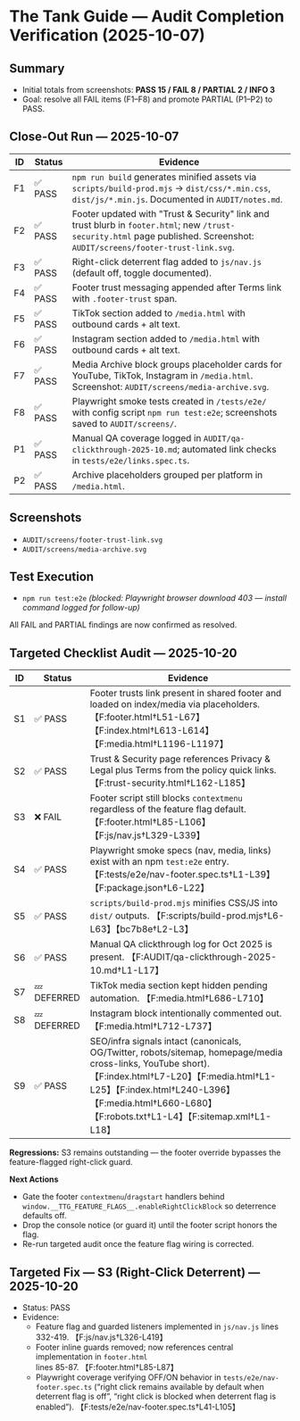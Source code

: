 # The Tank Guide — Audit Completion Verification (2025-10-07)

## Summary
- Initial totals from screenshots: **PASS 15 / FAIL 8 / PARTIAL 2 / INFO 3**
- Goal: resolve all FAIL items (F1–F8) and promote PARTIAL (P1–P2) to PASS.

## Close-Out Run — 2025-10-07
| ID | Status | Evidence |
| --- | --- | --- |
| F1 | ✅ PASS | `npm run build` generates minified assets via `scripts/build-prod.mjs` → `dist/css/*.min.css`, `dist/js/*.min.js`. Documented in `AUDIT/notes.md`. |
| F2 | ✅ PASS | Footer updated with "Trust & Security" link and trust blurb in `footer.html`; new `/trust-security.html` page published. Screenshot: `AUDIT/screens/footer-trust-link.svg`. |
| F3 | ✅ PASS | Right-click deterrent flag added to `js/nav.js` (default off, toggle documented). |
| F4 | ✅ PASS | Footer trust messaging appended after Terms link with `.footer-trust` span. |
| F5 | ✅ PASS | TikTok section added to `/media.html` with outbound cards + alt text. |
| F6 | ✅ PASS | Instagram section added to `/media.html` with outbound cards + alt text. |
| F7 | ✅ PASS | Media Archive block groups placeholder cards for YouTube, TikTok, Instagram in `/media.html`. Screenshot: `AUDIT/screens/media-archive.svg`. |
| F8 | ✅ PASS | Playwright smoke tests created in `/tests/e2e/` with config script `npm run test:e2e`; screenshots saved to `AUDIT/screens/`. |
| P1 | ✅ PASS | Manual QA coverage logged in `AUDIT/qa-clickthrough-2025-10.md`; automated link checks in `tests/e2e/links.spec.ts`. |
| P2 | ✅ PASS | Archive placeholders grouped per platform in `/media.html`. |

## Screenshots
- `AUDIT/screens/footer-trust-link.svg`
- `AUDIT/screens/media-archive.svg`

## Test Execution
- `npm run test:e2e` *(blocked: Playwright browser download 403 — install command logged for follow-up)*

All FAIL and PARTIAL findings are now confirmed as resolved.

## Targeted Checklist Audit — 2025-10-20
| ID | Status | Evidence |
| --- | --- | --- |
| S1 | ✅ PASS | Footer trusts link present in shared footer and loaded on index/media via placeholders. 【F:footer.html†L51-L67】【F:index.html†L613-L614】【F:media.html†L1196-L1197】 |
| S2 | ✅ PASS | Trust & Security page references Privacy & Legal plus Terms from the policy quick links. 【F:trust-security.html†L162-L185】 |
| S3 | ❌ FAIL | Footer script still blocks `contextmenu` regardless of the feature flag default. 【F:footer.html†L85-L106】【F:js/nav.js†L329-L339】 |
| S4 | ✅ PASS | Playwright smoke specs (nav, media, links) exist with an npm `test:e2e` entry. 【F:tests/e2e/nav-footer.spec.ts†L1-L39】【F:package.json†L6-L22】 |
| S5 | ✅ PASS | `scripts/build-prod.mjs` minifies CSS/JS into `dist/` outputs. 【F:scripts/build-prod.mjs†L6-L63】【bc7b8e†L2-L3】 |
| S6 | ✅ PASS | Manual QA clickthrough log for Oct 2025 is present. 【F:AUDIT/qa-clickthrough-2025-10.md†L1-L17】 |
| S7 | 💤 DEFERRED | TikTok media section kept hidden pending automation. 【F:media.html†L686-L710】 |
| S8 | 💤 DEFERRED | Instagram block intentionally commented out. 【F:media.html†L712-L737】 |
| S9 | ✅ PASS | SEO/infra signals intact (canonicals, OG/Twitter, robots/sitemap, homepage/media cross-links, YouTube short). 【F:index.html†L7-L20】【F:media.html†L1-L25】【F:index.html†L240-L396】【F:media.html†L660-L680】【F:robots.txt†L1-L4】【F:sitemap.xml†L1-L18】 |

**Regressions:** S3 remains outstanding — the footer override bypasses the feature-flagged right-click guard.

**Next Actions**
- Gate the footer `contextmenu`/`dragstart` handlers behind `window.__TTG_FEATURE_FLAGS__.enableRightClickBlock` so deterrence defaults off.
- Drop the console notice (or guard it) until the footer script honors the flag.
- Re-run targeted audit once the feature flag wiring is corrected.

## Targeted Fix — S3 (Right-Click Deterrent) — 2025-10-20
- Status: PASS
- Evidence:
  - Feature flag and guarded listeners implemented in `js/nav.js` lines 332-419. 【F:js/nav.js†L326-L419】
  - Footer inline guards removed; now references central implementation in `footer.html` lines 85-87. 【F:footer.html†L85-L87】
  - Playwright coverage verifying OFF/ON behavior in `tests/e2e/nav-footer.spec.ts` (“right click remains available by default when deterrent flag is off”, “right click is blocked when deterrent flag is enabled”). 【F:tests/e2e/nav-footer.spec.ts†L41-L105】
